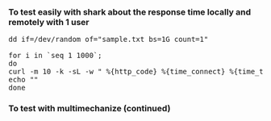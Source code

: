 ### To test easily with shark about the response time locally and remotely with 1 user
<pre>
dd if=/dev/random of="sample.txt bs=1G count=1"

for i in `seq 1 1000`; 
do 
curl -m 10 -k -sL -w " %{http_code} %{time_connect} %{time_total} " -X PUT http://172.28.162.21/486a4c59-ce8f-ed73-abc8-82b44afaa4f2/6bb9f19e-c559-4205-8290-e5a754c0a4ec -d @sample.txt
echo ""
done
</pre>


### To test with multimechanize (continued)
